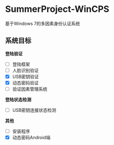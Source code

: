 # SummerProject-WinCPS
基于Windows 7的多因素身份认证系统
## 系统目标
**登陆验证**
- [ ] 登陆框架
- [ ] 人脸识别验证
- [x] USB密钥验证
- [x] 动态密码验证
- [ ] 验证因素管理系统

**登陆状态检测**
- [ ] USB密钥连接状态检测

**其他**
- [ ] 安装程序
- [x] 动态密码Android端
